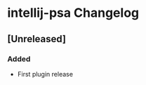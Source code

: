 <!-- Keep a Changelog guide -> https://keepachangelog.com -->

# intellij-psa Changelog

## [Unreleased]
### Added
- First plugin release
